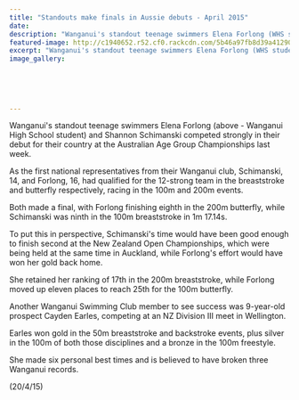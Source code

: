 ```yaml
---
title: "Standouts make finals in Aussie debuts - April 2015"
date: 
description: "Wanganui's standout teenage swimmers Elena Forlong (WHS student) & Shannon Schimanski competed strongly in their debut for their country at the Australian Age Group Champs.."
featured-image: http://c1940652.r52.cf0.rackcdn.com/5b46a97fb8d39a4129000495/shannon-swim.gif
excerpt: "Wanganui's standout teenage swimmers Elena Forlong (WHS student) & Shannon Schimanski competed strongly in their debut for their country at the Australian Age Group Champs."
image_gallery:
    
    
    
    
    
---
```


<p>Wanganui's standout teenage swimmers Elena Forlong (above -&nbsp;<span>Wanganui High School student</span>) and <span>Shannon Schimanski</span>&nbsp;competed strongly in their debut for their country at the Australian Age Group Championships last week.</p>
<p>As the first national representatives from their Wanganui club, Schimanski, 14, and Forlong, 16, had qualified for the 12-strong team in the breaststroke and butterfly respectively, racing in the 100m and 200m events.</p>
<p>Both made a final, with Forlong finishing eighth in the 200m butterfly, while Schimanski was ninth in the 100m breaststroke in 1m 17.14s.</p>
<p>To put this in perspective, Schimanski's time would have been good enough to finish second at the New Zealand Open Championships, which were being held at the same time in Auckland, while Forlong's effort would have won her gold back home.</p>
<p>She retained her ranking of 17th in the 200m breaststroke, while Forlong moved up eleven places to reach 25th for the 100m butterfly.</p>
<p>Another Wanganui Swimming Club member to see success was 9-year-old prospect Cayden Earles, competing at an NZ Division III meet in Wellington.</p>
<p>Earles won gold in the 50m breaststroke and backstroke events, plus silver in the 100m of both those disciplines and a bronze in the 100m freestyle.</p>
<p>She made six personal best times and is believed to have broken three Wanganui records.</p>
<p>(20/4/15)</p>

